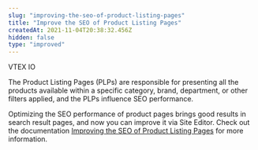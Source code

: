 ```yaml
---
slug: "improving-the-seo-of-product-listing-pages"
title: "Improve the SEO of Product Listing Pages"
createdAt: 2021-11-04T20:38:32.456Z
hidden: false
type: "improved"
---
```


<span class="badge" id="vtex-io">VTEX IO</span>

The Product Listing Pages (PLPs) are responsible for presenting all the products available within a specific category, brand, department, or other filters applied, and the PLPs influence SEO performance.
 
Optimizing the SEO performance of product pages brings good results in search result pages, and now you can improve it via Site Editor. Check out the documentation [Improving the SEO of Product Listing Pages](https://help.vtex.com/en/tutorial/improving-the-seo-of-product-listing-pages--UrQtlKAMuSaLBP5wG9ftG) for more information.
